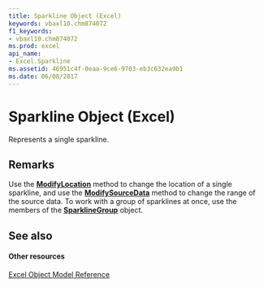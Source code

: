 ```yaml
---
title: Sparkline Object (Excel)
keywords: vbaxl10.chm874072
f1_keywords:
- vbaxl10.chm874072
ms.prod: excel
api_name:
- Excel.Sparkline
ms.assetid: 46951c4f-0eaa-9ce6-9703-eb3c632ea9b1
ms.date: 06/08/2017
---
```



# Sparkline Object (Excel)

Represents a single sparkline.


## Remarks

Use the **[ModifyLocation](sparkline-modifylocation-method-excel.md)** method to change the location of a single sparkline, and use the **[ModifySourceData](sparkline-modifysourcedata-method-excel.md)** method to change the range of the source data. To work with a group of sparklines at once, use the members of the **[SparklineGroup](sparklinegroup-object-excel.md)** object.


## See also


#### Other resources


[Excel Object Model Reference](http://msdn.microsoft.com/library/11ea8598-8a20-92d5-f98b-0da04263bf2c%28Office.15%29.aspx)



